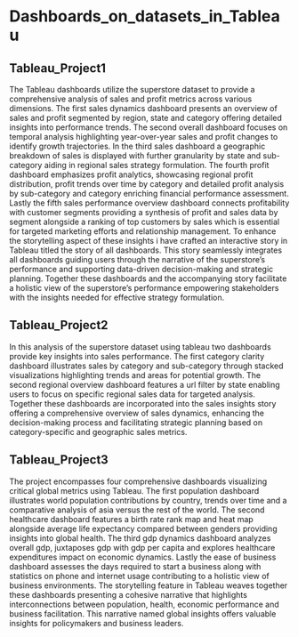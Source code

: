 # Dashboards_on_datasets_in_Tableau

## Tableau_Project1

The Tableau dashboards utilize the superstore dataset to provide a comprehensive analysis of sales and profit metrics across various dimensions. The first sales dynamics dashboard presents an overview of sales and profit segmented by region, state and category offering detailed insights into performance trends. The second overall dashboard focuses on temporal analysis highlighting year-over-year sales and profit changes to identify growth trajectories. In the third sales dashboard a geographic breakdown of sales is displayed with further granularity by state and sub-category aiding in regional sales strategy formulation. The fourth profit dashboard emphasizes profit analytics, showcasing regional profit distribution, profit trends over time by category and detailed profit analysis by sub-category and category enriching financial performance assessment. Lastly the fifth sales performance overview dashboard connects profitability with customer segments providing a synthesis of profit and sales data by segment alongside a ranking of top customers by sales which is essential for targeted marketing efforts and relationship management. To enhance the storytelling aspect of these insights i have crafted an interactive story in Tableau titled the story of all dashboards. This story seamlessly integrates all dashboards guiding users through the narrative of the superstore’s performance and supporting data-driven decision-making and strategic planning. Together these dashboards and the accompanying story facilitate a holistic view of the superstore’s performance empowering stakeholders with the insights needed for effective strategy formulation.

## Tableau_Project2

In this analysis of the superstore dataset using tableau two dashboards provide key insights into sales performance. The first category clarity dashboard illustrates sales by category and sub-category through stacked visualizations highlighting trends and areas for potential growth. The second regional overview dashboard features a url filter by state enabling users to focus on specific regional sales data for targeted analysis. Together these dashboards are incorporated into the sales insights story offering a comprehensive overview of sales dynamics, enhancing the decision-making process and facilitating strategic planning based on category-specific and geographic sales metrics.

## Tableau_Project3

The project encompasses four comprehensive dashboards visualizing critical global metrics using Tableau. The first population dashboard illustrates world population contributions by country, trends over time and a comparative analysis of asia versus the rest of the world. The second healthcare dashboard features a birth rate rank map and heat map alongside average life expectancy compared between genders providing insights into global health. The third gdp dynamics dashboard analyzes overall gdp, juxtaposes gdp with gdp per capita and explores healthcare expenditures impact on economic dynamics. Lastly the ease of business dashboard assesses the days required to start a business along with statistics on phone and internet usage contributing to a holistic view of business environments. The storytelling feature in Tableau weaves together these dashboards presenting a cohesive narrative that highlights interconnections between population, health, economic performance and business facilitation. This narrative named global insights offers valuable insights for policymakers and business leaders.
